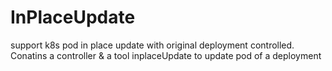 # InPlaceUpdate
support k8s pod in place update with original deployment  controlled. Conatins a controller &amp; a tool  inplaceUpdate to update pod of a deployment
